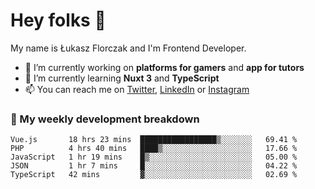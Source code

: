 # Hey folks 👋

My name is Łukasz Florczak and I'm Frontend Developer. 

- 🔭 I’m currently working on **platforms for gamers** and **app for tutors**
- 🌱 I’m currently learning **Nuxt 3** and **TypeScript**
- 📫 You can reach me on [Twitter](https://twitter.com/lukaszflorczak), [LinkedIn](https://pl.linkedin.com/in/lukasz-florczak) or [Instagram](https://instagram.com/lukaszflorczak)


### 🧮 My weekly development breakdown

<!--START_SECTION:waka-->
```text
Vue.js       18 hrs 23 mins  █████████████████▒░░░░░░░   69.41 % 
PHP          4 hrs 40 mins   ████▒░░░░░░░░░░░░░░░░░░░░   17.66 % 
JavaScript   1 hr 19 mins    █▒░░░░░░░░░░░░░░░░░░░░░░░   05.00 % 
JSON         1 hr 7 mins     █░░░░░░░░░░░░░░░░░░░░░░░░   04.22 % 
TypeScript   42 mins         ▓░░░░░░░░░░░░░░░░░░░░░░░░   02.69 % 
```
<!--END_SECTION:waka-->

<!--
**lukaszflorczak/lukaszflorczak** is a ✨ _special_ ✨ repository because its `README.md` (this file) appears on your GitHub profile.

Here are some ideas to get you started:

- 🔭 I’m currently working on ...
- 🌱 I’m currently learning ...
- 👯 I’m looking to collaborate on ...
- 🤔 I’m looking for help with ...
- 💬 Ask me about ...
- 📫 How to reach me: ...
- 😄 Pronouns: ...
- ⚡ Fun fact: ...
-->
